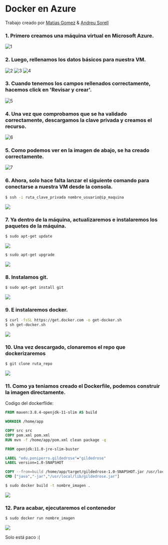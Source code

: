 # Docker en Azure
Trabajo creado por [Matias Gomez](https://github.com/MatiasAGomezJ/) & [Andreu Sorell](https://github.com/AndreuSorell/)

### 1. Primero creamos una máquina virtual en Microsoft Azure.

![1](https://user-images.githubusercontent.com/91556405/159377682-1ea37934-954c-43c2-8377-5a62c50f8505.png)

### 2. Luego, rellenamos los datos básicos para nuestra VM.

![2](https://user-images.githubusercontent.com/91556405/159378194-ecb43925-d269-467a-889b-8ee1c51dbcb6.png)
![3](https://user-images.githubusercontent.com/91556405/159378250-889be256-30bc-4c85-8d2e-b203b8b25df4.png)
![4](https://user-images.githubusercontent.com/91556405/159378266-c2ac658f-4a4b-468b-b2f1-37389308f832.png)

### 3. Cuando tenemos los campos rellenados correctamente, hacemos click en 'Revisar y crear'.

![5](https://user-images.githubusercontent.com/91556405/159378493-32378cc3-2df8-4460-8ad0-b3c38b730cf4.png)

### 4. Una vez que comprobamos que se ha validado correctamente, descargamos la clave privada y creamos el recurso.

![6](https://user-images.githubusercontent.com/91556405/159378506-c402ec2b-4f00-41cf-8a85-252d7d8cfa2a.png)

### 5. Como podemos ver en la imagen de abajo, se ha creado correctamente.

![7](https://user-images.githubusercontent.com/91556405/159378512-5cd0a857-39a6-4d9b-a386-73cd6b9f82ac.png)

### 6. Ahora, solo hace falta lanzar el siguiente comando para conectarse a nuestra VM desde la consola.

```bash
$ ssh -i ruta_clave_privada nombre_usuario@ip_maquina
```

![](https://i.imgur.com/d7WOQo3.png)

### 7. Ya dentro de la máquina, actualizaremos e instalaremos los paquetes de la máquina.
```bash
$ sudo apt-get update
```
![](https://i.imgur.com/6eTW0lY.png)

```bash
$ sudo apt-get upgrade
```
![](https://i.imgur.com/UH3MFAF.png)

### 8. Instalamos git.

```bash
$ sudo apt-get install git
```
![](https://i.imgur.com/HduI97T.png)

### 9.  E instalaremos docker.

```bash
$ curl -fsSL https://get.docker.com -o get-docker.sh
$ sh get-docker.sh
```
![](https://i.imgur.com/s87Q9u3.png)

### 10. Una vez descargado, clonaremos el repo que dockerizaremos

```bash
$ git clone ruta_repo
```
![](https://i.imgur.com/4IlN7P1.png)

### 11. Como ya teniamos creado el Dockerfile, podemos construir la imagen directamente.

Codigo del dockerflide:
```dockerfile
FROM maven:3.8.4-openjdk-11-slim AS build

WORKDIR /home/app

COPY src src
COPY pom.xml pom.xml
RUN mvn -f /home/app/pom.xml clean package -q

FROM openjdk:11.0-jre-slim-buster

LABEL "edu.poniperro.gildedrose"="gildedrose"
LABEL version=1.0-SNAPSHOT

COPY --from=build /home/app/target/gildedrose-1.0-SNAPSHOT.jar /usr/local/lib/gildedrose.jar
CMD ["java","-jar","/usr/local/lib/gildedrose.jar"]
```

```bash
$ sudo docker build -t nombre_imagen .
```
![](https://i.imgur.com/LLsdPYM.png)

### 12. Para acabar, ejecutaremos el contenedor

```bash
$ sudo docker run nombre_imagen
```
![](https://i.imgur.com/J3JIhQp.png)

Solo está paco :(
